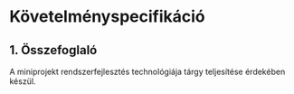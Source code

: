 # Követelményspecifikáció

## 1. Összefoglaló

A miniprojekt rendszerfejlesztés technológiája tárgy teljesítése érdekében készül.
